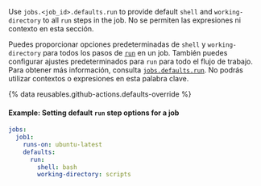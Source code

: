 Use `jobs.<job_id>.defaults.run` to provide default `shell` and `working-directory` to all `run` steps in the job. No se permiten las expresiones ni contexto en esta sección.

Puedes proporcionar opciones predeterminadas de `shell` y `working-directory` para todos los pasos de [`run`](/actions/using-workflows/workflow-syntax-for-github-actions#jobsjob_idstepsrun) en un job. También puedes configurar ajustes predeterminados para `run` para todo el flujo de trabajo. Para obtener más información, consulta [`jobs.defaults.run`](/actions/using-workflows/workflow-syntax-for-github-actions#defaultsrun). No podrás utilizar contextos o expresiones en esta palabra clave.

{% data reusables.github-actions.defaults-override %}

#### Example: Setting default `run` step options for a job

```yaml
jobs:
  job1:
    runs-on: ubuntu-latest
    defaults:
      run:
        shell: bash
        working-directory: scripts
```

